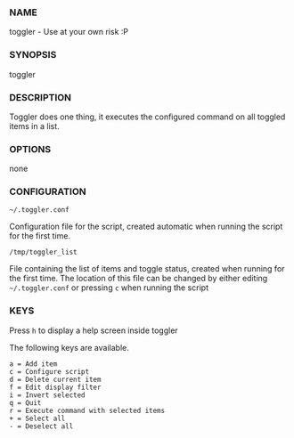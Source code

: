 ### NAME
toggler - Use at your own risk :P

### SYNOPSIS
toggler
  
### DESCRIPTION
Toggler does one thing, it executes the configured command on all toggled items in a list.

### OPTIONS
none

### CONFIGURATION
`~/.toggler.conf`

Configuration file for the script, created automatic when running the script for the first time.


`/tmp/toggler_list`

File containing the list of items and toggle status, created when running for the first time. The location of this file can be changed by either editing `~/.toggler.conf` or pressing `c` when running the script

### KEYS
Press `h` to display a help screen inside toggler

The following keys are available.
```
a = Add item
c = Configure script
d = Delete current item
f = Edit display filter
i = Invert selected
q = Quit
r = Execute command with selected items
+ = Select all
- = Deselect all
```

